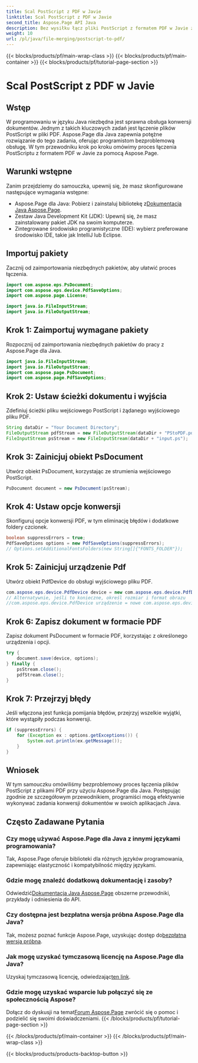 ```yaml
---
title: Scal PostScript z PDF w Javie
linktitle: Scal PostScript z PDF w Javie
second_title: Aspose.Page API Java
description: Bez wysiłku łącz pliki PostScript z formatem PDF w Javie za pomocą Aspose.Page. Kompleksowy samouczek, często zadawane pytania i zasoby umożliwiające bezproblemową konwersję dokumentów.
weight: 10
url: /pl/java/file-merging/postscript-to-pdf/
---
```


{{< blocks/products/pf/main-wrap-class >}}
{{< blocks/products/pf/main-container >}}
{{< blocks/products/pf/tutorial-page-section >}}

# Scal PostScript z PDF w Javie

## Wstęp
W programowaniu w języku Java niezbędna jest sprawna obsługa konwersji dokumentów. Jednym z takich kluczowych zadań jest łączenie plików PostScript w pliki PDF. Aspose.Page dla Java zapewnia potężne rozwiązanie do tego zadania, oferując programistom bezproblemową obsługę. W tym przewodniku krok po kroku omówimy proces łączenia PostScriptu z formatem PDF w Javie za pomocą Aspose.Page.
## Warunki wstępne
Zanim przejdziemy do samouczka, upewnij się, że masz skonfigurowane następujące wymagania wstępne:
-  Aspose.Page dla Java: Pobierz i zainstaluj bibliotekę z[Dokumentacja Java Aspose.Page](https://reference.aspose.com/page/java/).
- Zestaw Java Development Kit (JDK): Upewnij się, że masz zainstalowany pakiet JDK na swoim komputerze.
- Zintegrowane środowisko programistyczne (IDE): wybierz preferowane środowisko IDE, takie jak IntelliJ lub Eclipse.
## Importuj pakiety
Zacznij od zaimportowania niezbędnych pakietów, aby ułatwić proces łączenia.
```java
import com.aspose.eps.PsDocument;
import com.aspose.eps.device.PdfSaveOptions;
import com.aspose.page.License;

import java.io.FileInputStream;
import java.io.FileOutputStream;
```
## Krok 1: Zaimportuj wymagane pakiety
Rozpocznij od zaimportowania niezbędnych pakietów do pracy z Aspose.Page dla Java.
```java
import java.io.FileInputStream;
import java.io.FileOutputStream;
import com.aspose.page.PsDocument;
import com.aspose.page.PdfSaveOptions;
```
## Krok 2: Ustaw ścieżki dokumentu i wyjścia
Zdefiniuj ścieżki pliku wejściowego PostScript i żądanego wyjściowego pliku PDF.
```java
String dataDir = "Your Document Directory";
FileOutputStream pdfStream = new FileOutputStream(dataDir + "PStoPDF.pdf");
FileInputStream psStream = new FileInputStream(dataDir + "input.ps");
```
## Krok 3: Zainicjuj obiekt PsDocument
Utwórz obiekt PsDocument, korzystając ze strumienia wejściowego PostScript.
```java
PsDocument document = new PsDocument(psStream);
```
## Krok 4: Ustaw opcje konwersji
Skonfiguruj opcje konwersji PDF, w tym eliminację błędów i dodatkowe foldery czcionek.
```java
boolean suppressErrors = true;
PdfSaveOptions options = new PdfSaveOptions(suppressErrors);
// Options.setAdditionalFontsFolders(new String[]{"FONTS_FOLDER"});
```
## Krok 5: Zainicjuj urządzenie Pdf
Utwórz obiekt PdfDevice do obsługi wyjściowego pliku PDF.
```java
com.aspose.eps.device.PdfDevice device = new com.aspose.eps.device.PdfDevice(pdfStream);
// Alternatywnie, jeśli to konieczne, określ rozmiar i format obrazu
//com.aspose.eps.device.PdfDevice urządzenie = nowe com.aspose.eps.device.PdfDevice(pdfStream, nowy wymiar(595, 842));
```
## Krok 6: Zapisz dokument w formacie PDF
Zapisz dokument PsDocument w formacie PDF, korzystając z określonego urządzenia i opcji.
```java
try {
    document.save(device, options);
} finally {
    psStream.close();
    pdfStream.close();
}
```
## Krok 7: Przejrzyj błędy
Jeśli włączona jest funkcja pomijania błędów, przejrzyj wszelkie wyjątki, które wystąpiły podczas konwersji.
```java
if (suppressErrors) {
    for (Exception ex : options.getExceptions()) {
        System.out.println(ex.getMessage());
    }
}
```
## Wniosek
W tym samouczku omówiliśmy bezproblemowy proces łączenia plików PostScript z plikami PDF przy użyciu Aspose.Page dla Java. Postępując zgodnie ze szczegółowym przewodnikiem, programiści mogą efektywnie wykonywać zadania konwersji dokumentów w swoich aplikacjach Java.
## Często Zadawane Pytania
### Czy mogę używać Aspose.Page dla Java z innymi językami programowania?
Tak, Aspose.Page oferuje biblioteki dla różnych języków programowania, zapewniając elastyczność i kompatybilność między językami.
### Gdzie mogę znaleźć dodatkową dokumentację i zasoby?
 Odwiedzić[Dokumentacja Java Aspose.Page](https://reference.aspose.com/page/java/) obszerne przewodniki, przykłady i odniesienia do API.
### Czy dostępna jest bezpłatna wersja próbna Aspose.Page dla Java?
 Tak, możesz poznać funkcje Aspose.Page, uzyskując dostęp do[bezpłatna wersja próbna](https://releases.aspose.com/).
### Jak mogę uzyskać tymczasową licencję na Aspose.Page dla Java?
 Uzyskaj tymczasową licencję, odwiedzając[ten link](https://purchase.aspose.com/temporary-license/).
### Gdzie mogę uzyskać wsparcie lub połączyć się ze społecznością Aspose?
 Dołącz do dyskusji na temat[Forum Aspose.Page](https://forum.aspose.com/c/page/39) zwrócić się o pomoc i podzielić się swoimi doświadczeniami.
{{< /blocks/products/pf/tutorial-page-section >}}

{{< /blocks/products/pf/main-container >}}
{{< /blocks/products/pf/main-wrap-class >}}

{{< blocks/products/products-backtop-button >}}

